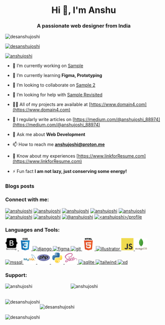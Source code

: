 <h1 align="center">Hi 👋, I'm Anshu</h1>
<h3 align="center">A passionate web designer from India</h3>

<p align="left"> <img src="https://komarev.com/ghpvc/?username=desanshujoshi&label=Profile%20views&color=0e75b6&style=flat" alt="desanshujoshi" /> </p>

<p align="left"> <a href="https://github.com/ryo-ma/github-profile-trophy"><img src="https://github-profile-trophy.vercel.app/?username=desanshujoshi" alt="desanshujoshi" /></a> </p>

<p align="left"> <a href="https://twitter.com/anshujoshi" target="blank"><img src="https://img.shields.io/twitter/follow/anshujoshi?logo=twitter&style=for-the-badge" alt="anshujoshi" /></a> </p>

- 🔭 I’m currently working on [Sample](https://www.domain1.com)

- 🌱 I’m currently learning **Figma, Prototyping**

- 👯 I’m looking to collaborate on [Sample 2](https://www.domain2.com)

- 🤝 I’m looking for help with [Sample Revisited](https://www.domain3.com)

- 👨‍💻 All of my projects are available at [https://www.domain4.com](https://www.domain4.com)

- 📝 I regularly write articles on [https://medium.com/@anshujoshi_88974](https://medium.com/@anshujoshi_88974)

- 💬 Ask me about **Web Development**

- 📫 How to reach me **anshujoshi@proton.me**

- 📄 Know about my experiences [https://www.linkforResume.com](https://www.linkforResume.com)

- ⚡ Fun fact **I am not lazy, just conserving some energy!**

### Blogs posts
<!-- BLOG-POST-LIST:START -->
<!-- BLOG-POST-LIST:END -->

<h3 align="left">Connect with me:</h3>
<p align="left">
<a href="https://twitter.com/anshujoshi" target="blank"><img align="center" src="https://raw.githubusercontent.com/rahuldkjain/github-profile-readme-generator/master/src/images/icons/Social/twitter.svg" alt="anshujoshi" height="30" width="40" /></a>
<a href="https://linkedin.com/in/anshujoshi" target="blank"><img align="center" src="https://raw.githubusercontent.com/rahuldkjain/github-profile-readme-generator/master/src/images/icons/Social/linked-in-alt.svg" alt="anshujoshi" height="30" width="40" /></a>
<a href="https://stackoverflow.com/users/anshujoshi" target="blank"><img align="center" src="https://raw.githubusercontent.com/rahuldkjain/github-profile-readme-generator/master/src/images/icons/Social/stack-overflow.svg" alt="anshujoshi" height="30" width="40" /></a>
<a href="https://fb.com/anshujoshi" target="blank"><img align="center" src="https://raw.githubusercontent.com/rahuldkjain/github-profile-readme-generator/master/src/images/icons/Social/facebook.svg" alt="anshujoshi" height="30" width="40" /></a>
<a href="https://instagram.com/anshujoshi" target="blank"><img align="center" src="https://raw.githubusercontent.com/rahuldkjain/github-profile-readme-generator/master/src/images/icons/Social/instagram.svg" alt="anshujoshi" height="30" width="40" /></a>
<a href="https://dribbble.com/anshujoshi" target="blank"><img align="center" src="https://raw.githubusercontent.com/rahuldkjain/github-profile-readme-generator/master/src/images/icons/Social/dribbble.svg" alt="anshujoshi" height="30" width="40" /></a>
<a href="https://www.behance.net/anshujoshi" target="blank"><img align="center" src="https://raw.githubusercontent.com/rahuldkjain/github-profile-readme-generator/master/src/images/icons/Social/behance.svg" alt="anshujoshi" height="30" width="40" /></a>
<a href="https://medium.com/@anshujoshi" target="blank"><img align="center" src="https://raw.githubusercontent.com/rahuldkjain/github-profile-readme-generator/master/src/images/icons/Social/medium.svg" alt="@anshujoshi" height="30" width="40" /></a>
<a href="https://auth.geeksforgeeks.org/user/<anshujoshi>/profile" target="blank"><img align="center" src="https://raw.githubusercontent.com/rahuldkjain/github-profile-readme-generator/master/src/images/icons/Social/geeks-for-geeks.svg" alt="<anshujoshi>/profile" height="30" width="40" /></a>
</p>

<h3 align="left">Languages and Tools:</h3>
<p align="left"> <a href="https://getbootstrap.com" target="_blank" rel="noreferrer"> <img src="https://raw.githubusercontent.com/devicons/devicon/master/icons/bootstrap/bootstrap-plain-wordmark.svg" alt="bootstrap" width="40" height="40"/> </a> <a href="https://www.w3schools.com/css/" target="_blank" rel="noreferrer"> <img src="https://raw.githubusercontent.com/devicons/devicon/master/icons/css3/css3-original-wordmark.svg" alt="css3" width="40" height="40"/> </a> <a href="https://www.djangoproject.com/" target="_blank" rel="noreferrer"> <img src="https://cdn.worldvectorlogo.com/logos/django.svg" alt="django" width="40" height="40"/> </a> <a href="https://www.figma.com/" target="_blank" rel="noreferrer"> <img src="https://www.vectorlogo.zone/logos/figma/figma-icon.svg" alt="figma" width="40" height="40"/> </a> <a href="https://git-scm.com/" target="_blank" rel="noreferrer"> <img src="https://www.vectorlogo.zone/logos/git-scm/git-scm-icon.svg" alt="git" width="40" height="40"/> </a> <a href="https://www.w3.org/html/" target="_blank" rel="noreferrer"> <img src="https://raw.githubusercontent.com/devicons/devicon/master/icons/html5/html5-original-wordmark.svg" alt="html5" width="40" height="40"/> </a> <a href="https://www.adobe.com/in/products/illustrator.html" target="_blank" rel="noreferrer"> <img src="https://www.vectorlogo.zone/logos/adobe_illustrator/adobe_illustrator-icon.svg" alt="illustrator" width="40" height="40"/> </a> <a href="https://developer.mozilla.org/en-US/docs/Web/JavaScript" target="_blank" rel="noreferrer"> <img src="https://raw.githubusercontent.com/devicons/devicon/master/icons/javascript/javascript-original.svg" alt="javascript" width="40" height="40"/> </a> <a href="https://www.mongodb.com/" target="_blank" rel="noreferrer"> <img src="https://raw.githubusercontent.com/devicons/devicon/master/icons/mongodb/mongodb-original-wordmark.svg" alt="mongodb" width="40" height="40"/> </a> <a href="https://www.microsoft.com/en-us/sql-server" target="_blank" rel="noreferrer"> <img src="https://www.svgrepo.com/show/303229/microsoft-sql-server-logo.svg" alt="mssql" width="40" height="40"/> </a> <a href="https://www.mysql.com/" target="_blank" rel="noreferrer"> <img src="https://raw.githubusercontent.com/devicons/devicon/master/icons/mysql/mysql-original-wordmark.svg" alt="mysql" width="40" height="40"/> </a> <a href="https://www.php.net" target="_blank" rel="noreferrer"> <img src="https://raw.githubusercontent.com/devicons/devicon/master/icons/php/php-original.svg" alt="php" width="40" height="40"/> </a> <a href="https://www.python.org" target="_blank" rel="noreferrer"> <img src="https://raw.githubusercontent.com/devicons/devicon/master/icons/python/python-original.svg" alt="python" width="40" height="40"/> </a> <a href="https://sass-lang.com" target="_blank" rel="noreferrer"> <img src="https://raw.githubusercontent.com/devicons/devicon/master/icons/sass/sass-original.svg" alt="sass" width="40" height="40"/> </a> <a href="https://www.sqlite.org/" target="_blank" rel="noreferrer"> <img src="https://www.vectorlogo.zone/logos/sqlite/sqlite-icon.svg" alt="sqlite" width="40" height="40"/> </a> <a href="https://tailwindcss.com/" target="_blank" rel="noreferrer"> <img src="https://www.vectorlogo.zone/logos/tailwindcss/tailwindcss-icon.svg" alt="tailwind" width="40" height="40"/> </a> <a href="https://www.adobe.com/products/xd.html" target="_blank" rel="noreferrer"> <img src="https://cdn.worldvectorlogo.com/logos/adobe-xd.svg" alt="xd" width="40" height="40"/> </a> </p>

<h3 align="left">Support:</h3>
<p><a href="https://www.buymeacoffee.com/anshujoshi"> <img align="left" src="https://cdn.buymeacoffee.com/buttons/v2/default-yellow.png" height="50" width="210" alt="anshujoshi" /></a><a href="https://ko-fi.com/anshujoshi"> <img align="left" src="https://cdn.ko-fi.com/cdn/kofi3.png?v=3" height="50" width="210" alt="anshujoshi" /></a></p><br><br>

<p><img align="left" src="https://github-readme-stats.vercel.app/api/top-langs?username=desanshujoshi&show_icons=true&locale=en&layout=compact" alt="desanshujoshi" /></p>

<p>&nbsp;<img align="center" src="https://github-readme-stats.vercel.app/api?username=desanshujoshi&show_icons=true&locale=en" alt="desanshujoshi" /></p>

<p><img align="center" src="https://github-readme-streak-stats.herokuapp.com/?user=desanshujoshi&" alt="desanshujoshi" /></p>
